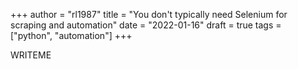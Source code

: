 +++
author = "rl1987"
title = "You don't typically need Selenium for scraping and automation"
date = "2022-01-16"
draft = true
tags = ["python", "automation"]
+++

WRITEME
